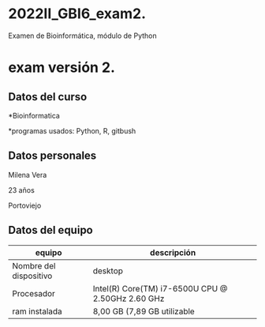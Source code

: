 # 2022II_GBI6_exam2.
Examen de Bioinformática, módulo de Python
# exam versión 2.

## Datos del curso

*Bioinformatica

*programas usados: Python, R, gitbush

## Datos personales

Milena Vera

23 años

Portoviejo

## Datos del equipo

| equipo                |descripción                                        |
|-----------------------|---------------------------------------------------|
|Nombre del dispositivo | desktop                                           |
|Procesador             |Intel(R) Core(TM) i7-6500U CPU @ 2.50GHz   2.60 GHz|
|ram instalada          | 8,00 GB (7,89 GB utilizable                       |
